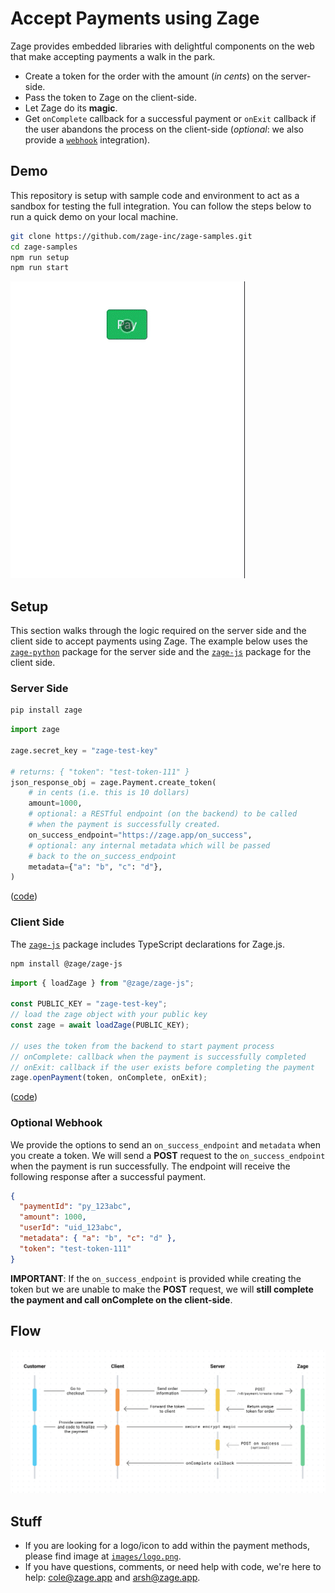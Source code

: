 # Accept Payments using Zage

Zage provides embedded libraries with delightful components on the web that make accepting payments a walk in the park.

- Create a token for the order with the amount (_in cents_) on the server-side.
- Pass the token to Zage on the client-side.
- Let Zage do its **magic**.
- Get `onComplete` callback for a successful payment or `onExit` callback if the user abandons the process on the client-side (_optional_: we also provide a [`webhook`](#Optional-Webhook) integration).

## Demo

This repository is setup with sample code and environment to act as a sandbox for testing the full integration. You can follow the steps below to run a quick demo on your local machine.

```sh
git clone https://github.com/zage-inc/zage-samples.git
cd zage-samples
npm run setup
npm run start
```

![demo](./images/demo.gif)

## Setup

This section walks through the logic required on the server side and the client side to accept payments using Zage. The example below uses the [`zage-python`](https://pypi.org/project/zage) package for the server side and the [`zage-js`](https://www.npmjs.com/org/zage) package for the client side.

### Server Side

```sh
pip install zage
```

```py
import zage

zage.secret_key = "zage-test-key"

# returns: { "token": "test-token-111" }
json_response_obj = zage.Payment.create_token(
    # in cents (i.e. this is 10 dollars)
    amount=1000,
    # optional: a RESTful endpoint (on the backend) to be called
    # when the payment is successfully created.
    on_success_endpoint="https://zage.app/on_success",
    # optional: any internal metadata which will be passed
    # back to the on_success_endpoint
    metadata={"a": "b", "c": "d"},
)
```

([code](https://github.com/zage-inc/zage-samples/blob/master/backend/django/merchant/views.py))

### Client Side

The [`zage-js`](https://www.npmjs.com/org/zage) package includes TypeScript declarations for Zage.js.

```sh
npm install @zage/zage-js
```

```js
import { loadZage } from "@zage/zage-js";

const PUBLIC_KEY = "zage-test-key";
// load the zage object with your public key
const zage = await loadZage(PUBLIC_KEY);

// uses the token from the backend to start payment process
// onComplete: callback when the payment is successfully completed
// onExit: callback if the user exists before completing the payment
zage.openPayment(token, onComplete, onExit);
```

([code](https://github.com/zage-inc/zage-samples/blob/master/frontend/react/src/App.js))

### Optional Webhook

We provide the options to send an `on_success_endpoint` and `metadata` when you create a token. We will send a **POST** request to the `on_success_endpoint` when the payment is run successfully. The endpoint will receive the following response after a successful payment.

```json
{
  "paymentId": "py_123abc",
  "amount": 1000,
  "userId": "uid_123abc",
  "metadata": { "a": "b", "c": "d" },
  "token": "test-token-111"
}
```

**IMPORTANT**: If the `on_success_endpoint` is provided while creating the token but we are unable to make the **POST** request, we will **still complete the payment and call onComplete on the client-side**.

## Flow

![flow](./images/flow.png)

## Stuff

- If you are looking for a logo/icon to add within the payment methods, please find image at [`images/logo.png`](https://github.com/zage-inc/zage-samples/blob/master/images/logo.png).
- If you have questions, comments, or need help with code, we're here to help: [cole@zage.app](mailto:cole@zage.app?subject=[GitHub]%20zage-samples) and [arsh@zage.app](mailto:arsh@zage.app?subject=[GitHub]%20zage-samples).
